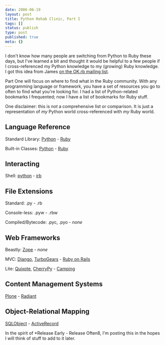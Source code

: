 ```yaml
---
date: 2006-06-19
layout: post
title: Python Rehab Clinic, Part I
tags: []
status: publish
type: post
published: true
meta: {}
---
```


I don't know how many people are switching from Python to Ruby these days, but I've learned a bit and thought it would be helpful to a few people if I cross-referenced my Python knowledge to my (growing) Ruby knowledge. I got this idea from James [on the OK.rb mailing list](http://groups.google.com/group/okrb/browse_thread/thread/74dd13bb7c00aa75/ee6623c74c010d77#ee6623c74c010d77).

Part One will focus on where to find what in the Ruby community. With any programming language or framework, you have a set of resources you go to often to find what you're looking for. I had a list of Python-related bookmarks I frequented; now I have a list of bookmarks for Ruby stuff.

One disclaimer: this is *not* a comprehensive list or comparison. It is just a representation of *my* Python world cross-referenced with *my* Ruby world.

## Language Reference

Standard Library: [Python](http://docs.python.org/lib/lib.html) - [Ruby](http://www.rubycentral.com/book/lib_standard.html)

Built-in Classes: [Python](http://docs.python.org/lib/lib.html) - [Ruby](http://www.rubycentral.com/book/builtins.html)

## Interacting

Shell: [python](http://diveintopython.org/installing_python/shell.html) - [irb](http://www.rubycentral.com/book/html/irb.html)

## File Extensions

Standard: .py - .rb

Console-less: .pyw - .rbw

Compiled/Bytecode: .pyc, .pyo - *none*

## Web Frameworks

Beastly: [Zope](http://zope.org) - *none*

MVC: [Django](http://www.djangoproject.com/), [TurboGears](http://www.turbogears.org/) - [Ruby on Rails](http://rubyonrails.com)

Lite: [Quixote](http://www.mems-exchange.org/software/quixote/), [CherryPy](http://www.cherrypy.org/) - [Camping](http://code.whytheluckystiff.net/camping/)

## Content Management Systems

[Plone](http://plone.org) - [Radiant](http://radiantcms.org/)

## Object-Relational Mapping

[SQLObject](http://www.sqlobject.org/) - [ActiveRecord](http://ar.rubyonrails.org/classes/ActiveRecord/Base.html)

In the spirit of *Release Early - Release Often8, I'm posting this in the hopes I will think of stuff to add to it later.
